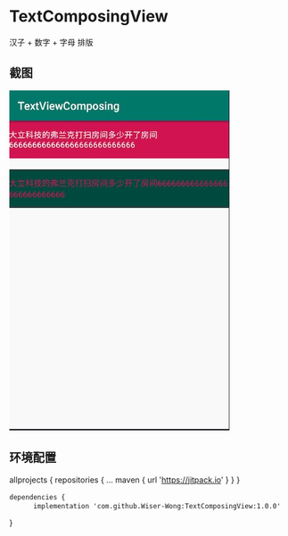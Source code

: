 # TextComposingView
汉子 + 数字 + 字母 排版

## 截图
![images](https://github.com/Wiser-Wong/TextComposingView/blob/master/images/screen.png)

## 环境配置
 allprojects {
    repositories {
      ...
      maven { url 'https://jitpack.io' }
    }
  }

    dependencies {
          implementation 'com.github.Wiser-Wong:TextComposingView:1.0.0'
  }
